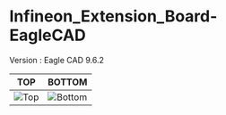 # Infineon_Extension_Board-EagleCAD

Version : Eagle CAD 9.6.2

|TOP|BOTTOM|
|---|------|
|![Top](https://user-images.githubusercontent.com/7419790/176576462-ead0f4c5-2a31-4d34-bce8-17e76b714f04.png)|![Bottom](https://user-images.githubusercontent.com/7419790/176576470-5c817012-fd5f-4bd9-a4cb-7f666ec090eb.png)|
